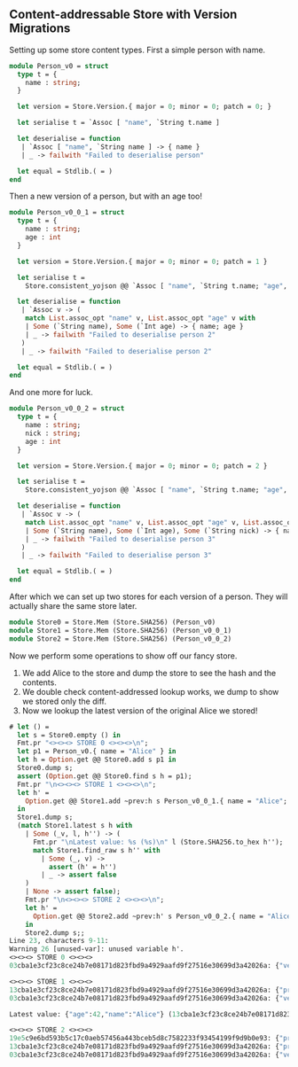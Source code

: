 ## Content-addressable Store with Version Migrations

Setting up some store content types. First a simple person with name.

```ocaml
module Person_v0 = struct
  type t = {
    name : string;
  }

  let version = Store.Version.{ major = 0; minor = 0; patch = 0; }

  let serialise t = `Assoc [ "name", `String t.name ]

  let deserialise = function
   | `Assoc [ "name", `String name ] -> { name }
   | _ -> failwith "Failed to deserialise person"

  let equal = Stdlib.( = )
end
```

Then a new version of a person, but with an age too!

```ocaml
module Person_v0_0_1 = struct
  type t = {
    name : string;
    age : int
  }

  let version = Store.Version.{ major = 0; minor = 0; patch = 1 }

  let serialise t = 
    Store.consistent_yojson @@ `Assoc [ "name", `String t.name; "age", `Int t.age ]

  let deserialise = function
   | `Assoc v -> (
    match List.assoc_opt "name" v, List.assoc_opt "age" v with
    | Some (`String name), Some (`Int age) -> { name; age }
    | _ -> failwith "Failed to deserialise person 2"
   )
   | _ -> failwith "Failed to deserialise person 2"

  let equal = Stdlib.( = )
end
```

And one more for luck.

```ocaml
module Person_v0_0_2 = struct
  type t = {
    name : string;
    nick : string;
    age : int
  }

  let version = Store.Version.{ major = 0; minor = 0; patch = 2 }

  let serialise t = 
    Store.consistent_yojson @@ `Assoc [ "name", `String t.name; "age", `Int t.age; "nick", `String t.nick ]

  let deserialise = function
   | `Assoc v -> (
    match List.assoc_opt "name" v, List.assoc_opt "age" v, List.assoc_opt "nick" v with
    | Some (`String name), Some (`Int age), Some (`String nick) -> { name; age; nick }
    | _ -> failwith "Failed to deserialise person 3"
   )
   | _ -> failwith "Failed to deserialise person 3"

  let equal = Stdlib.( = )
end
```

After which we can set up two stores for each version of a person. They will actually share the same store later.

```ocaml
module Store0 = Store.Mem (Store.SHA256) (Person_v0)
module Store1 = Store.Mem (Store.SHA256) (Person_v0_0_1)
module Store2 = Store.Mem (Store.SHA256) (Person_v0_0_2)
```

Now we perform some operations to show off our fancy store.

 1. We add Alice to the store and dump the store to see the hash and the contents.
 2. We double check content-addressed lookup works, we dump to show we stored only the diff.
 3. Now we lookup the latest version of the original Alice we stored!

```ocaml
# let () =
  let s = Store0.empty () in
  Fmt.pr "<><><> STORE 0 <><><>\n";
  let p1 = Person_v0.{ name = "Alice" } in
  let h = Option.get @@ Store0.add s p1 in
  Store0.dump s;
  assert (Option.get @@ Store0.find s h = p1);
  Fmt.pr "\n<><><> STORE 1 <><><>\n";
  let h' = 
    Option.get @@ Store1.add ~prev:h s Person_v0_0_1.{ name = "Alice"; age = 42 }
  in
  Store1.dump s;
  (match Store1.latest s h with
    | Some (_v, l, h'') -> (
      Fmt.pr "\nLatest value: %s (%s)\n" l (Store.SHA256.to_hex h'');
      match Store1.find_raw s h'' with 
        | Some (_, v) -> 
          assert (h' = h'')
        | _ -> assert false
    )
    | None -> assert false);
    Fmt.pr "\n<><><> STORE 2 <><><>\n";
    let h' = 
      Option.get @@ Store2.add ~prev:h' s Person_v0_0_2.{ name = "Alice"; age = 43; nick = "A" }
    in
    Store2.dump s;;
Line 23, characters 9-11:
Warning 26 [unused-var]: unused variable h'.
<><><> STORE 0 <><><>
03cba1e3cf23c8ce24b7e08171d823fbd9a4929aafd9f27516e30699d3a42026a: {"version":{"major":0,"minor":0,"patch":0},"value":{"name":"Alice"}}

<><><> STORE 1 <><><>
13cba1e3cf23c8ce24b7e08171d823fbd9a4929aafd9f27516e30699d3a42026a: {"prev":"03cba1e3cf23c8ce24b7e08171d823fbd9a4929aafd9f27516e30699d3a42026a","diff":[{"no_diff":"name"},{"add_field":"age","diff":42}]}
03cba1e3cf23c8ce24b7e08171d823fbd9a4929aafd9f27516e30699d3a42026a: {"version":{"major":0,"minor":0,"patch":0},"value":{"name":"Alice"}}

Latest value: {"age":42,"name":"Alice"} (13cba1e3cf23c8ce24b7e08171d823fbd9a4929aafd9f27516e30699d3a42026a)

<><><> STORE 2 <><><>
19e5c9e6bd593b5c17c0aeb57456a443bceb5d8c7582233f93454199f9d9b0e93: {"prev":"1367fc3c3177622f571335781c3f20797c0fa8befe1c207ef4de856db4056951f","diff":[{"update_field":"age","diff":43},{"no_diff":"name"},{"add_field":"nick","diff":"A"}]}
13cba1e3cf23c8ce24b7e08171d823fbd9a4929aafd9f27516e30699d3a42026a: {"prev":"03cba1e3cf23c8ce24b7e08171d823fbd9a4929aafd9f27516e30699d3a42026a","diff":[{"no_diff":"name"},{"add_field":"age","diff":42}]}
03cba1e3cf23c8ce24b7e08171d823fbd9a4929aafd9f27516e30699d3a42026a: {"version":{"major":0,"minor":0,"patch":0},"value":{"name":"Alice"}}
```
